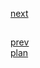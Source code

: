 <a href="07.md">next</a>

<h2></h2>

<div>

</div>

<a href="05.md">prev</a>
<br/>
<a href="00.md">plan</a>
